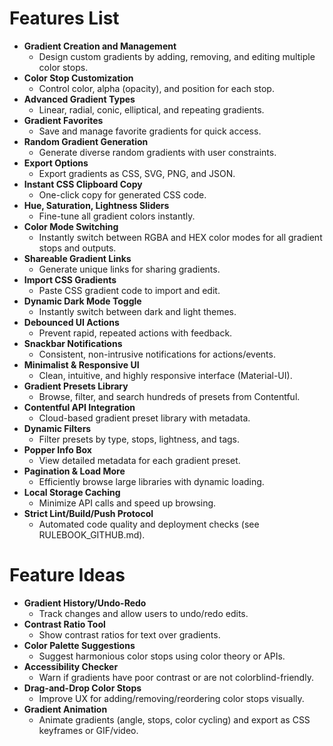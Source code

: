 
# Features List

- **Gradient Creation and Management**
  - Design custom gradients by adding, removing, and editing multiple color stops.
- **Color Stop Customization**
  - Control color, alpha (opacity), and position for each stop.
- **Advanced Gradient Types**
  - Linear, radial, conic, elliptical, and repeating gradients.
- **Gradient Favorites**
  - Save and manage favorite gradients for quick access.
- **Random Gradient Generation**
  - Generate diverse random gradients with user constraints.
- **Export Options**
  - Export gradients as CSS, SVG, PNG, and JSON.
- **Instant CSS Clipboard Copy**
  - One-click copy for generated CSS code.
- **Hue, Saturation, Lightness Sliders**
  - Fine-tune all gradient colors instantly.
- **Color Mode Switching**
  - Instantly switch between RGBA and HEX color modes for all gradient stops and outputs.
- **Shareable Gradient Links**
  - Generate unique links for sharing gradients.
- **Import CSS Gradients**
  - Paste CSS gradient code to import and edit.
- **Dynamic Dark Mode Toggle**
  - Instantly switch between dark and light themes.
- **Debounced UI Actions**
  - Prevent rapid, repeated actions with feedback.
- **Snackbar Notifications**
  - Consistent, non-intrusive notifications for actions/events.
- **Minimalist & Responsive UI**
  - Clean, intuitive, and highly responsive interface (Material-UI).
- **Gradient Presets Library**
  - Browse, filter, and search hundreds of presets from Contentful.
- **Contentful API Integration**
  - Cloud-based gradient preset library with metadata.
- **Dynamic Filters**
  - Filter presets by type, stops, lightness, and tags.
- **Popper Info Box**
  - View detailed metadata for each gradient preset.
- **Pagination & Load More**
  - Efficiently browse large libraries with dynamic loading.
- **Local Storage Caching**
  - Minimize API calls and speed up browsing.
- **Strict Lint/Build/Push Protocol**
  - Automated code quality and deployment checks (see RULEBOOK_GITHUB.md).

# Feature Ideas

- **Gradient History/Undo-Redo**
  - Track changes and allow users to undo/redo edits.
- **Contrast Ratio Tool**
  - Show contrast ratios for text over gradients.
- **Color Palette Suggestions**
  - Suggest harmonious color stops using color theory or APIs.
- **Accessibility Checker**
  - Warn if gradients have poor contrast or are not colorblind-friendly.
- **Drag-and-Drop Color Stops**
  - Improve UX for adding/removing/reordering color stops visually.
- **Gradient Animation**
  - Animate gradients (angle, stops, color cycling) and export as CSS keyframes or GIF/video.
